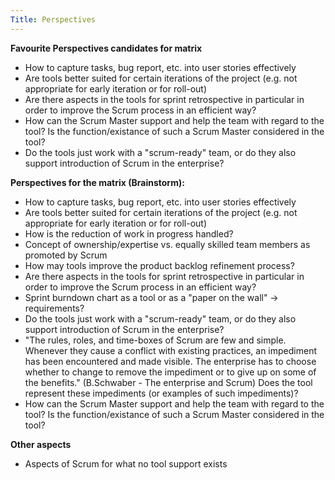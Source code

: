 ```yaml
---
Title: Perspectives
---
```


**Favourite Perspectives candidates for matrix**

- How to capture tasks, bug report, etc. into user stories effectively
- Are tools better suited for certain iterations of the project (e.g. not appropriate for early iteration or for roll-out)
- Are there aspects in the tools for sprint retrospective in particular in order to improve the Scrum process in an efficient way?
-  How can the Scrum Master support and help the team with regard to the tool? Is the function/existance of such a Scrum Master considered in the tool?
- Do the tools just work with a "scrum-ready" team, or do they also support introduction of Scrum in the enterprise?

**Perspectives for the matrix (Brainstorm):**


- How to capture tasks, bug report, etc. into user stories effectively
- Are tools better suited for certain iterations of the project (e.g. not appropriate for early iteration or for roll-out)
- How is the reduction of work in progress handled?
- Concept of ownership/expertise vs. equally skilled team members as promoted by Scrum
- How may tools improve the product backlog refinement process?
- Are there aspects in the tools for sprint retrospective in particular in order to improve the Scrum process in an efficient way?
- Sprint burndown chart as a tool or as a "paper on the wall" -> requirements?
- Do the tools just work with a "scrum-ready" team, or do they also support introduction of Scrum in the enterprise?
- "The rules, roles, and time-boxes of Scrum are few and simple. Whenever they cause a conflict with existing practices, an impediment has been encountered and made visible. The enterprise has to choose whether to change to remove the impediment or to give up on some of the benefits." (B.Schwaber - The enterprise and Scrum) Does the tool represent these impediments (or examples of such impediments)?
-  How can the Scrum Master support and help the team with regard to the tool? Is the function/existance of such a Scrum Master considered in the tool?

**Other aspects**

- Aspects of Scrum for what no tool support exists
